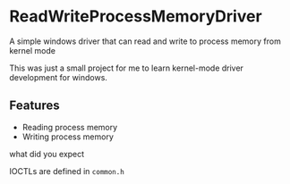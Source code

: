# ReadWriteProcessMemoryDriver
A simple windows driver that can read and write to process memory from kernel mode

This was just a small project for me to learn kernel-mode driver development for windows.

## Features
- Reading process memory
- Writing process memory

what did you expect

IOCTLs are defined in `common.h`
